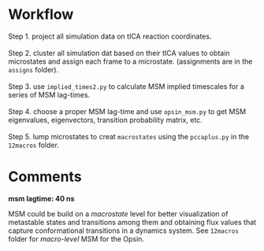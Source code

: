 # Workflow

Step 1. project all simulation data on tICA reaction coordinates.  
<br />
Step 2. cluster all simulation dat based on their tICA values to obtain microstates and assign each frame to a microstate. (assignments are in the `assigns` folder).  
<br />
Step 3. use `implied_times2.py` to calculate MSM implied timescales for a series of MSM lag-times. 
<br />  
Step 4. choose a proper MSM lag-time and use `opsin_msm.py` to get MSM eigenvalues, eigenvectors, transition probability matrix, etc.
<br />  
Step 5. lump microstates to creat `macrostates` using the `pccaplus.py` in the `12macros` folder. 
<br />  


# Comments

**msm lagtime: 40 ns**

MSM could be build on a _macrostate_ level for better visualization of 
metastable states and transitions among them and obtaining flux values that capture conformational
transitions in a dynamics system. See `12macros` folder for _macro-level_ MSM for the Opsin.



